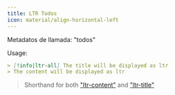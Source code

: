 ```yaml
---
title: LTR Todos
icon: material/align-horizontal-left
---
```


Metadatos de llamada: "todos"

Usage:
```md
> [!info|ltr-all] The title will be displayed as ltr
> The content will be displayed as ltr
```
> Shorthand for both ["ltr-content"](../content-styling/page-2.md) and ["ltr-title"](../title-styling/page-12.md)